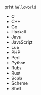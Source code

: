 print `helloworld`

* C
* C++
* Go
* Haskell
* Java
* JavaScript
* Lua
* PHP
* Perl
* Python
* Ruby
* Rust
* Scala
* Scheme
* Shell
